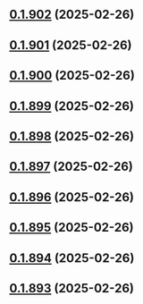 ## [0.1.902](https://github.com/binary-braids/terraform-oracle/compare/v0.1.901...v0.1.902) (2025-02-26)



## [0.1.901](https://github.com/binary-braids/terraform-oracle/compare/v0.1.900...v0.1.901) (2025-02-26)



## [0.1.900](https://github.com/binary-braids/terraform-oracle/compare/v0.1.899...v0.1.900) (2025-02-26)



## [0.1.899](https://github.com/binary-braids/terraform-oracle/compare/v0.1.898...v0.1.899) (2025-02-26)



## [0.1.898](https://github.com/binary-braids/terraform-oracle/compare/v0.1.897...v0.1.898) (2025-02-26)



## [0.1.897](https://github.com/binary-braids/terraform-oracle/compare/v0.1.896...v0.1.897) (2025-02-26)



## [0.1.896](https://github.com/binary-braids/terraform-oracle/compare/v0.1.895...v0.1.896) (2025-02-26)



## [0.1.895](https://github.com/binary-braids/terraform-oracle/compare/v0.1.894...v0.1.895) (2025-02-26)



## [0.1.894](https://github.com/binary-braids/terraform-oracle/compare/v0.1.893...v0.1.894) (2025-02-26)



## [0.1.893](https://github.com/binary-braids/terraform-oracle/compare/v0.1.892...v0.1.893) (2025-02-26)



